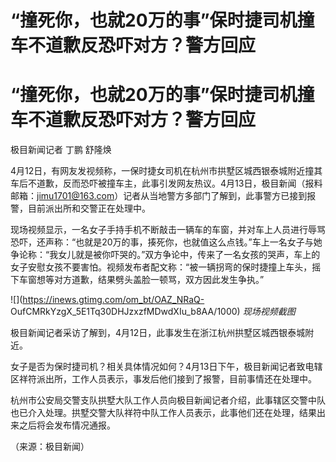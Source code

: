 # “撞死你，也就20万的事”保时捷司机撞车不道歉反恐吓对方？警方回应

# “撞死你，也就20万的事”保时捷司机撞车不道歉反恐吓对方？警方回应

极目新闻记者 丁鹏 舒隆焕

4月12日，有网友发视频称，一保时捷女司机在杭州市拱墅区城西银泰城附近撞其车后不道歉，反而恐吓被撞车主，此事引发网友热议。4月13日，极目新闻（报料邮箱：jimu1701@163.com）记者从当地警方多部门了解到，此事警方已接到报警，目前派出所和交警正在处理中。

现场视频显示，一名女子手持手机不断敲击一辆车的车窗，并对车上人员进行辱骂恐吓，还声称：“也就是20万的事，揍死你，也就值这么点钱。”车上一名女子与她争论称：“我女儿就是被你吓哭的。”双方争论中，传来了一名女孩的哭声，车上的女子安慰女孩不要害怕。视频发布者配文称：“被一辆拐弯的保时捷撞上车头，摇下车窗想等对方道歉，结果劈头盖脸一顿骂，双方因此发生争执。”

![](https://inews.gtimg.com/om_bt/OAZ_NRaQ-
OufCMRkYzgX_5E1Tq30DHJzxzfMDwdXIu_b8AA/1000) _现场视频截图_

极目新闻记者采访了解到，4月12日，此事发生在浙江杭州拱墅区城西银泰城附近。

女子是否为保时捷司机？相关具体情况如何？4月13日下午，极目新闻记者致电辖区祥符派出所，工作人员表示，事发后他们接到了报警，目前事情还在处理中。

杭州市公安局交警支队拱墅大队工作人员向极目新闻记者介绍，此事辖区交警中队也已介入处理。拱墅交警大队祥符中队工作人员表示，此事他们还在处理，结果出来之后将会发布情况通报。

（来源：极目新闻）

